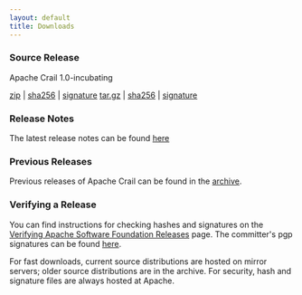 ```yaml
---
layout: default
title: Downloads
---
```


### Source Release ###

Apache Crail 1.0-incubating

[zip](https://www.apache.org/dyn/closer.lua/incubator/crail/1.0-incubating/apache-crail-1.0-incubating-src.zip) | [sha256](https://www.apache.org/dist/incubator/crail/1.0-incubating/apache-crail-1.0-incubating-src.zip.sha256) | [signature](https://www.apache.org/dist/incubator/crail/1.0-incubating/apache-crail-1.0-incubating-src.zip.asc)
[tar.gz](https://www.apache.org/dyn/closer.lua/incubator/crail/1.0-incubating/apache-crail-1.0-incubating-src.tar.gz) | [sha256](https://www.apache.org/dist/incubator/crail/1.0-incubating/apache-crail-1.0-incubating-src.tar.gz.sha256) | [signature](https://www.apache.org/dist/incubator/crail/1.0-incubating/apache-crail-1.0-incubating-src.tar.gz.asc)

### Release Notes ###

The latest release notes can be found [here](https://github.com/apache/incubator-crail/blob/master/HISTORY.md)

### Previous Releases ###

Previous releases of Apache Crail can be found in the [archive](http://archive.apache.org/dist/incubator/crail/).

### Verifying a Release ###

You can find instructions for checking hashes and signatures on the [Verifying Apache Software Foundation Releases](http://www.apache.org/info/verification.html) page. The committer's pgp signatures can be found [here](https://www.apache.org/dist/incubator/crail/KEYS).

For fast downloads, current source distributions are hosted on mirror servers; older source distributions are in the archive.
For security, hash and signature files are always hosted at Apache.

